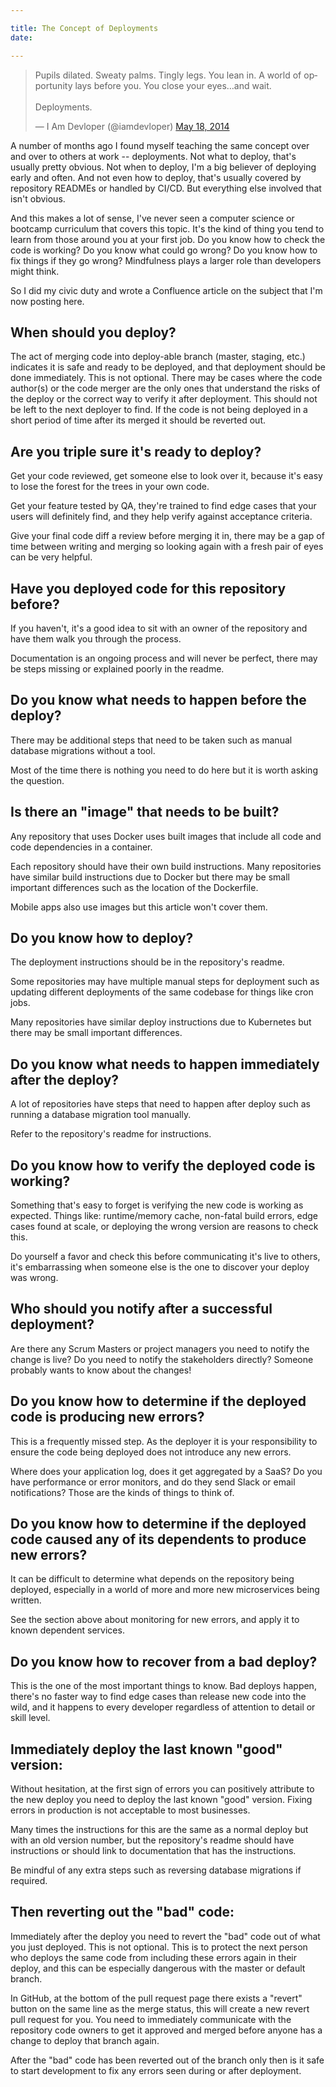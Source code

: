 ```yaml
---

title: The Concept of Deployments
date:

---
```


<blockquote class="twitter-tweet" data-lang="en"><p lang="en" dir="ltr">Pupils dilated. Sweaty palms. Tingly legs. You lean in. A world of opportunity lays before you. You close your eyes…and wait.<br><br>Deployments.</p>&mdash; I Am Devloper (@iamdevloper) <a href="https://twitter.com/iamdevloper/status/468132413433200640?ref_src=twsrc%5Etfw">May 18, 2014</a></blockquote>
<script async src="https://platform.twitter.com/widgets.js" charset="utf-8"></script>

A number of months ago I found myself teaching the same concept over and over to others at work -- deployments. Not what to deploy, that's usually pretty obvious. Not when to deploy, I'm a big believer of deploying early and often. And not even how to deploy, that's usually covered by repository READMEs or handled by CI/CD. But everything else involved that isn't obvious.

And this makes a lot of sense, I've never seen a computer science or bootcamp curriculum that covers this topic. It's the kind of thing you tend to learn from those around you at your first job. Do you know how to check the code is working? Do you know what could go wrong? Do you know how to fix things if they go wrong? Mindfulness plays a larger role than developers might think.

So I did my civic duty and wrote a Confluence article on the subject that I'm now posting here.


## When should you deploy?

The act of merging code into deploy-able branch (master, staging, etc.) indicates it is safe and ready to be deployed, and that deployment should be done immediately. This is not optional. There may be cases where the code author(s) or the code merger are the only ones that understand the risks of the deploy or the correct way to verify it after deployment. This should not be left to the next deployer to find. If the code is not being deployed in a short period of time after its merged it should be reverted out.

## Are you triple sure it's ready to deploy?

Get your code reviewed, get someone else to look over it, because it's easy to lose the forest for the trees in your own code.

Get your feature tested by QA, they're trained to find edge cases that your users will definitely find, and they help verify against acceptance criteria.

Give your final code diff a review before merging it in, there may be a gap of time between writing and merging so looking again with a fresh pair of eyes can be very helpful.

## Have you deployed code for this repository before?

If you haven't, it's a good idea to sit with an owner of the repository and have them walk you through the process.

Documentation is an ongoing process and will never be perfect, there may be steps missing or explained poorly in the readme.

## Do you know what needs to happen before the deploy?

There may be additional steps that need to be taken such as manual database migrations without a tool.

Most of the time there is nothing you need to do here but it is worth asking the question.

## Is there an "image" that needs to be built?

Any repository that uses Docker uses built images that include all code and code dependencies in a container.

Each repository should have their own build instructions. Many repositories have similar build instructions due to Docker but there may be small important differences such as the location of the Dockerfile.

Mobile apps also use images but this article won't cover them.

## Do you know how to deploy?

The deployment instructions should be in the repository's readme.

Some repositories may have multiple manual steps for deployment such as updating different deployments of the same codebase for things like cron jobs.

Many repositories have similar deploy instructions due to Kubernetes but there may be small important differences.

## Do you know what needs to happen immediately after the deploy?

A lot of repositories have steps that need to happen after deploy such as running a database migration tool manually.

Refer to the repository's readme for instructions.

## Do you know how to verify the deployed code is working?

Something that's easy to forget is verifying the new code is working as expected. Things like: runtime/memory cache, non-fatal build errors, edge cases found at scale, or deploying the wrong version are reasons to check this.

Do yourself a favor and check this before communicating it's live to others, it's embarrassing when someone else is the one to discover your deploy was wrong.

## Who should you notify after a successful deployment?

Are there any Scrum Masters or project managers you need to notify the change is live? Do you need to notify the stakeholders directly? Someone probably wants to know about the changes!

## Do you know how to determine if the deployed code is producing new errors?

This is a frequently missed step. As the deployer it is your responsibility to ensure the code being deployed does not introduce any new errors.

Where does your application log, does it get aggregated by a SaaS? Do you have performance or error monitors, and do they send Slack or email notifications? Those are the kinds of things to think of.

## Do you know how to determine if the deployed code caused any of its dependents to produce new errors?

It can be difficult to determine what depends on the repository being deployed, especially in a world of more and more new microservices being written.

See the section above about monitoring for new errors, and apply it to known dependent services.

## Do you know how to recover from a bad deploy?

This is the one of the most important things to know. Bad deploys happen, there's no faster way to find edge cases than release new code into the wild, and it happens to every developer regardless of attention to detail or skill level.

## Immediately deploy the last known "good" version:

Without hesitation, at the first sign of errors you can positively attribute to the new deploy you need to deploy the last known "good" version. Fixing errors in production is not acceptable to most businesses.

Many times the instructions for this are the same as a normal deploy but with an old version number, but the repository's readme should have instructions or should link to documentation that has the instructions.

Be mindful of any extra steps such as reversing database migrations if required.

## Then reverting out the "bad" code:

Immediately after the deploy you need to revert the "bad" code out of what you just deployed. This is not optional. This is to protect the next person who deploys the same code from including these errors again in their deploy, and this can be especially dangerous with the master or default branch.

In GitHub, at the bottom of the pull request page there exists a "revert" button on the same line as the merge status, this will create a new revert pull request for you. You need to immediately communicate with the repository code owners to get it approved and merged before anyone has a change to deploy that branch again.

After the "bad" code has been reverted out of the branch only then is it safe to start development to fix any errors seen during or after deployment.
